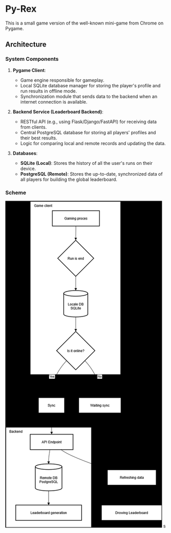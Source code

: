 # Py-Rex
This is a small game version of the well-known mini-game from Chrome on Pygame.

## Architecture

### System Components

1.  **Pygame Client**:
    *   Game engine responsible for gameplay.
    *   Local SQLite database manager for storing the player's profile and run results in offline mode.
    *   Synchronization module that sends data to the backend when an internet connection is available.

2.  **Backend Service (Leaderboard Backend)**:
    *   RESTful API (e.g., using Flask/Django/FastAPI) for receiving data from clients.
    *   Central PostgreSQL database for storing all players' profiles and their best results.
    *   Logic for comparing local and remote records and updating the data.

3.  **Databases**:
    *   **SQLite (Local)**: Stores the history of all the user's runs on their device.
    *   **PostgreSQL (Remote)**: Stores the up-to-date, synchronized data of all players for building the global leaderboard.

### Scheme 

![img.png](img.png)
s